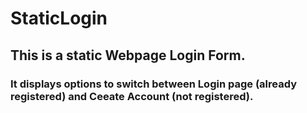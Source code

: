 # StaticLogin
## This is a static Webpage Login Form.
### It displays options to switch between Login page (already registered) and Ceeate Account (not registered).
  
